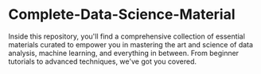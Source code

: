 # Complete-Data-Science-Material
Inside this repository, you'll find a comprehensive collection of essential materials curated to empower you in mastering the art and science of data analysis, machine learning, and everything in between. From beginner tutorials to advanced techniques, we've got you covered.
